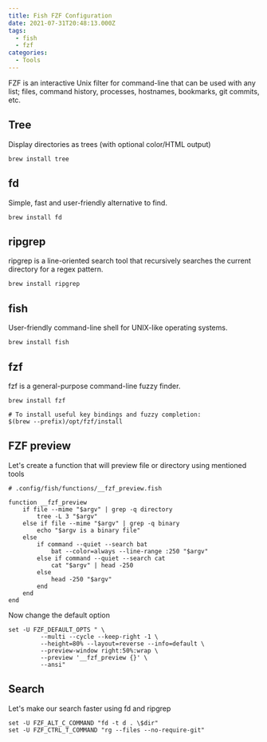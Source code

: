 ```yaml
---
title: Fish FZF Configuration
date: 2021-07-31T20:48:13.000Z
tags:
  - fish
  - fzf
categories:
  - Tools
---
```


FZF is an interactive Unix filter for command-line that can be used with any list; files, command history, processes, hostnames, bookmarks, git commits, etc.

## Tree

Display directories as trees (with optional color/HTML output)

```
brew install tree
```

## fd

Simple, fast and user-friendly alternative to find.

```
brew install fd
```

## ripgrep

ripgrep is a line-oriented search tool that recursively searches the current directory for a regex pattern.

```
brew install ripgrep
```

## fish

User-friendly command-line shell for UNIX-like operating systems.

```
brew install fish
```

## fzf

fzf is a general-purpose command-line fuzzy finder.

```
brew install fzf

# To install useful key bindings and fuzzy completion:
$(brew --prefix)/opt/fzf/install
```

## FZF preview

Let's create a function that will preview file or directory using mentioned tools

```
# .config/fish/functions/__fzf_preview.fish

function __fzf_preview
    if file --mime "$argv" | grep -q directory
        tree -L 3 "$argv"
    else if file --mime "$argv" | grep -q binary
        echo "$argv is a binary file"
    else
        if command --quiet --search bat
            bat --color=always --line-range :250 "$argv"
        else if command --quiet --search cat
            cat "$argv" | head -250
        else
            head -250 "$argv"
        end
    end
end
```

Now change the default option

```
set -U FZF_DEFAULT_OPTS " \
         --multi --cycle --keep-right -1 \
         --height=80% --layout=reverse --info=default \
         --preview-window right:50%:wrap \
         --preview '__fzf_preview {}' \
         --ansi"
```

## Search

Let's make our search faster using fd and ripgrep

```
set -U FZF_ALT_C_COMMAND "fd -t d . \$dir"
set -U FZF_CTRL_T_COMMAND "rg --files --no-require-git"
```

